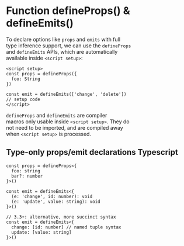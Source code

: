 # Function defineProps() & defineEmits()

To declare options like `props` and `emits` with full  
type inference support, we can use the `defineProps`  
and `defineEmits` APIs, which are automatically  
available inside `<script setup>`:  

```vue
<script setup>
const props = defineProps({
  foo: String
})

const emit = defineEmits(['change', 'delete'])
// setup code
</script>
``` 

`defineProps` and `defineEmits` are compiler  
macros only usable inside `<script setup>`. They do  
not need to be imported, and are compiled away  
when `<script setup>` is processed.  

## Type-only props/emit declarations Typescript

```vue typescript
const props = defineProps<{
  foo: string
  bar?: number
}>()

const emit = defineEmits<{
  (e: 'change', id: number): void
  (e: 'update', value: string): void
}>()

// 3.3+: alternative, more succinct syntax
const emit = defineEmits<{
  change: [id: number] // named tuple syntax
  update: [value: string]
}>()
```
